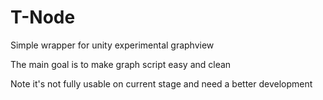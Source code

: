 # T-Node
Simple wrapper for unity experimental graphview

The main goal is to make graph script easy and clean

Note it's not fully usable on current stage and need  a better development
